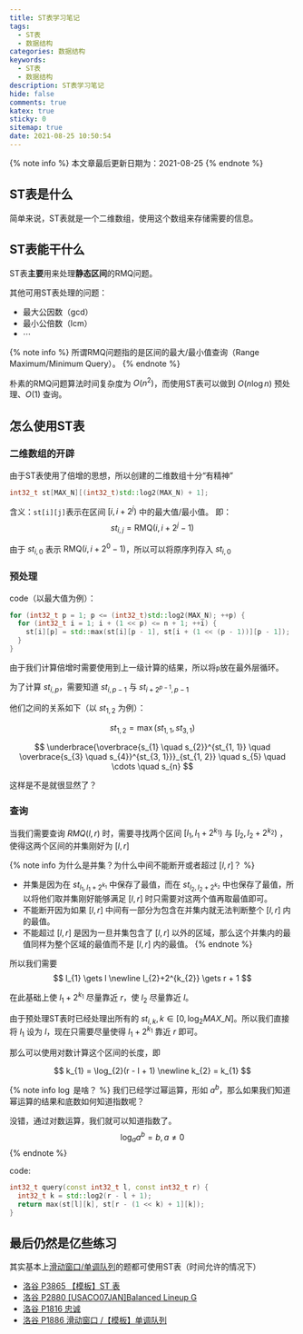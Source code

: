 ```yaml
---
title: ST表学习笔记
tags:
  - ST表
  - 数据结构
categories: 数据结构
keywords:
  - ST表
  - 数据结构
description: ST表学习笔记
hide: false
comments: true
katex: true
sticky: 0
sitemap: true
date: 2021-08-25 10:50:54
---
```


{% note info %}
本文章最后更新日期为：2021-08-25
{% endnote %}

## ST表是什么
简单来说，ST表就是一个二维数组，使用这个数组来存储需要的信息。

## ST表能干什么
ST表**主要**用来处理**静态区间**的RMQ问题。

其他可用ST表处理的问题：
* 最大公因数（gcd）
* 最小公倍数（lcm）
* $\cdots$

{% note info %}
所谓RMQ问题指的是区间的最大/最小值查询（Range Maximum/Minimum Query）。
{% endnote %}

朴素的RMQ问题算法时间复杂度为 $O(n^{2})$，而使用ST表可以做到 $O(n\log{n})$ 预处理、$O(1)$ 查询。

## 怎么使用ST表
### 二维数组的开辟
由于ST表使用了倍增的思想，所以创建的二维数组十分“有精神”
```cpp
int32_t st[MAX_N][(int32_t)std::log2(MAX_N) + 1];
```

含义：`st[i][j]`表示在区间 $\left[i, i + 2^{j}\right)$ 中的最大值/最小值。
即：
$$
st_{i,j} = \text{RMQ}(i, i + 2^{j} - 1)
$$

由于 $st_{i, 0}$ 表示 $\text{RMQ}(i, i + 2^{0} - 1)$，所以可以将原序列存入 $st_{i, 0}$


### 预处理
code（以最大值为例）：
```cpp
for (int32_t p = 1; p <= (int32_t)std::log2(MAX_N); ++p) {
  for (int32_t i = 1; i + (1 << p) <= n + 1; ++i) {
    st[i][p] = std::max(st[i][p - 1], st[i + (1 << (p - 1))][p - 1]);
  }
}
```
由于我们计算倍增时需要使用到上一级计算的结果，所以将`p`放在最外层循环。

为了计算 $st_{i, p}$，需要知道 $st_{i, p-1}$ 与 $st_{i + 2^{p - 1}, p - 1}$

他们之间的关系如下（以 $st_{1, 2}$ 为例）：

$$
st_{1, 2} = \max\left(st_{1, 1}, st_{3, 1}\right)
$$

$$
\underbrace{\overbrace{s_{1} \quad s_{2}}^{st_{1, 1}} \quad \overbrace{s_{3} \quad s_{4}}^{st_{3, 1}}}_{st_{1, 2}} \quad s_{5} \quad \cdots \quad s_{n}
$$

这样是不是就很显然了？

### 查询
当我们需要查询 $RMQ(l, r)$ 时，需要寻找两个区间 $\left[l_{1}, l_{1} + 2^{k_{1}}\right)$ 与 $\left[l_{2}, l_{2} + 2^{k_{2}}\right)$ ，使得这两个区间的并集刚好为 $\left[l, r\right]$


{% note info 为什么是并集？为什么中间不能断开或者超过 $\left[l, r\right]$？ %}
* 并集是因为在 $st_{l_{1}, l_{1} + 2^{k_{1}}}$ 中保存了最值，而在 $st_{l_{2}, l_{2} + 2^{k_{2}}}$ 中也保存了最值，所以将他们取并集刚好能够满足 $\left[l, r\right]$ 时只需要对这两个值再取最值即可。
* 不能断开因为如果 $\left[l, r\right]$ 中间有一部分为包含在并集内就无法判断整个 $\left[l, r\right]$ 内的最值。
* 不能超过 $\left[l, r\right]$ 是因为一旦并集包含了 $\left[l, r\right]$ 以外的区域，那么这个并集内的最值同样为整个区域的最值而不是 $\left[l, r\right]$ 内的最值。
{% endnote %}

所以我们需要
$$
l_{1} \gets l \newline
l_{2}+2^{k_{2}} \gets r + 1
$$

在此基础上使 $l_{1}+2^{k_{1}}$ 尽量靠近 $r$，使 $l_{2}$ 尽量靠近 $l$。

由于预处理ST表时已经处理出所有的 $st_{i, k}, k \in \left[0, \log_{2}{MAX\_N}\right]$。所以我们直接将 $l_{1}$ 设为 $l$，现在只需要尽量使得 $l_{1}+2^{k_{1}}$ 靠近 $r$ 即可。

那么可以使用对数计算这个区间的长度，即

$$
k_{1} = \log_{2}(r - l + 1) \newline
k_{2} = k_{1}
$$

{% note info $\log$ 是啥？ %}
我们已经学过幂运算，形如 $a^{b}$，那么如果我们知道幂运算的结果和底数如何知道指数呢？

没错，通过对数运算，我们就可以知道指数了。
$$
\log_{a}{a^{b}} = b, a \neq 0
$$
{% endnote %}

code:
```cpp
int32_t query(const int32_t l, const int32_t r) {
  int32_t k = std::log2(r - l + 1);
  return max(st[l][k], st[r - (1 << k) + 1][k]);
}
```

## 最后仍然是亿些练习
其实基本上[滑动窗口/单调队列](../monotonic-queue)的题都可使用ST表（时间允许的情况下）
* [洛谷 P3865 【模板】ST 表](https://www.luogu.com.cn/problem/P3865)
* [洛谷 P2880 [USACO07JAN]Balanced Lineup G](https://www.luogu.com.cn/problem/P2880)
* [洛谷 P1816 忠诚](https://www.luogu.com.cn/problem/P1816)
* [洛谷 P1886 滑动窗口 /【模板】单调队列](https://www.luogu.com.cn/problem/P1886)